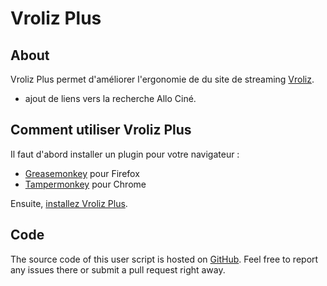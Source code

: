 # Vroliz Plus

## About

Vroliz Plus permet d'améliorer l'ergonomie de du site de streaming [Vroliz](http://www.vroliz.com).

- ajout de liens vers la recherche Allo Ciné.

## Comment utiliser Vroliz Plus

Il faut d'abord installer un plugin pour votre navigateur :

- [Greasemonkey](https://addons.mozilla.org/fr/firefox/addon/greasemonkey/) pour Firefox
- [Tampermonkey](https://chrome.google.com/webstore/detail/tampermonkey/dhdgffkkebhmkfjojejmpbldmpobfkfo) pour Chrome

Ensuite, [installez Vroliz Plus](https://raw.githubusercontent.com/b1nj/userscripts/master/Vroliz_Plus.user.js).

## Code

The source code of this user script is hosted on [GitHub](https://github.com/b1nj/userscripts). Feel free to report any issues there or submit a pull request right away.